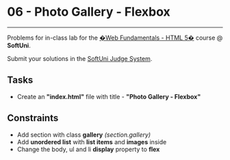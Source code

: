 # 06 - Photo Gallery - Flexbox
------
Problems for in-class lab for the [�Web Fundamentals - HTML 5�](https://softuni.bg/trainings/2265/web-fundamentals-html5-january-2019/) course @ **SoftUni**.

Submit your solutions in the [SoftUni Judge System](https://judge.softuni.bg/Contests/1236/Flexbox).

## Tasks
* Create an **"index.html"** file with title - **"Photo Gallery - Flexbox"**

## Constraints
* Add section with class **gallery** *(section.gallery)*
* Add **unordered list** with **list items** and **images** inside
* Change the body, ul and li **display** property to **flex**
	